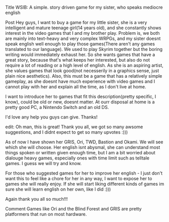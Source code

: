Title
WSIB: A simple. story driven game for my sister, who speaks mediocre english

Post
Hey guys, I want to buy a game for my little sister, she is a very  intelligent and mature teenage girl(14 years old), and she constantly shows interest in the video games that I and my brother play. Problem is, we both are mainly into text-heavy and very complex WRPGs, and my sister doesnt speak english well enough to play those games(There aren't any games translated to our language). We used to play Skyrim together but the boring writing would immediately  exhaust her.  So she wants games that have a great story, because that's what keeps her interested, but also do not require a lot of reading or a high level of english. As she is an aspiring artist, she values games that look good(not necesserily in a graphics sense, just plain nice aesthetics). Also, this must be a game that has a relatively simple gameplay, as she doesnt have much experience with video games and I cannot play with her and explain all the time, as I don't live at home.

I want to introduce her to games that fit this description(pretty specific, I know), could be old or new, doesnt matter. At ourr disposal at home is a pretty good PC, a Nintendo Switch and an old DS.

I'd love any help you guys can give. Thanks!  


edit: Oh man, this is great! Thank you all, we got so many awsome suggestions, and I didnt expect to get so many upvotes :)))

As of now I have shown her GRIS, Ori, TWD, Bastion and Okami. We will see which she will choose. Her english isnt abysmal, she can understand most things spoken or written given enough time, but I am a bit worried about dialouge heavy games, especially ones with time limit such as telltale games. I guess we will try and know.

For those who suggested games for her to improve her english - I just don't want this to feel like a chore for her in any way, I want to expose her to games she will really enjoy. If she will start liking different kinds of games im sure she will learn english on her own, like I did :)))

Again thank you all so much!!!

Comment
Games like Ori and the Blind Forest and GRIS are pretty platformers that run on most hardware.
